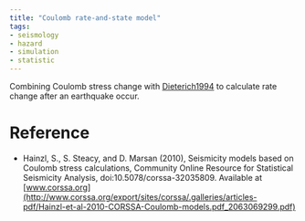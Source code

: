 ```yaml
---
title: "Coulomb rate-and-state model"
tags:
- seismology
- hazard
- simulation
- statistic
---
```


Combining Coulomb stress change with [Dieterich1994](notes/Dieterich.JGR.1994.stress2rate.md) to calculate rate change after an earthquake occur. 

# Reference
- Hainzl, S., S. Steacy, and D. Marsan (2010), Seismicity models based on Coulomb stress calculations, Community Online Resource for Statistical Seismicity Analysis, doi:10.5078/corssa-32035809. Available at [www.corssa.org](http://www.corssa.org/export/sites/corssa/.galleries/articles-pdf/Hainzl-et-al-2010-CORSSA-Coulomb-models.pdf_2063069299.pdf)